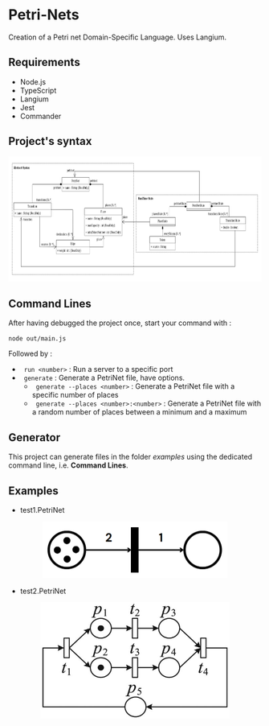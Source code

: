 # Petri-Nets
Creation of a Petri net Domain-Specific Language. Uses Langium.

## Requirements
* Node.js
* TypeScript
* Langium
* Jest
* Commander

## Project's syntax
<p align="center">
  <img width="675" height="248" src="images/UML-diagram.png">
</p>

## Command Lines
After having debugged the project once, start your command with :
```
node out/main.js
```
Followed by :

* ``` run <number>``` : Run a server to a specific port
* ``` generate``` : Generate a PetriNet file, have options.
  - ``` generate --places <number>``` : Generate a PetriNet file with a specific number of places
  - ``` generate --places <number>:<number>``` : Generate a PetriNet file with a random number of places between a minimum and a maximum

## Generator
This project can generate files in the folder *examples* using the dedicated command line, i.e. **Command Lines**.

## Examples
* test1.PetriNet
<p align="center">
  <img width="370" height="113" src="images/test1.png">
</p>

* test2.PetriNet
<p align="center">
  <img width="376" height="232" src="images/test2.jpeg">
</p>
